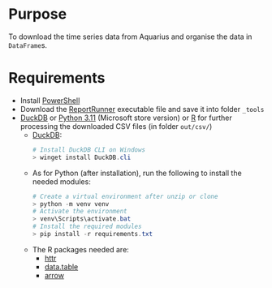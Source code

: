 # Purpose

To download the time series data from Aquarius and organise the data in `DataFrame`s.

# Requirements

- Install [PowerShell](https://www.microsoft.com/store/productId/9MZ1SNWT0N5D?ocid=pdpshare)
- Download the [ReportRunner](https://github.com/AquaticInformatics/getting-started/releases/ReportRunner) executable file and save it into folder `_tools`
- [DuckDB](https://duckdb.org) or [Python 3.11](https://www.microsoft.com/store/productId/9NRWMJP3717K?ocid=pdpshare) (Microsoft store version) or [R](https://cran.r-project.org/) for further processing the downloaded CSV files (in folder `out/csv/`)
    - [DuckDB](https://duckdb.org):
      ```powershell
      # Install DuckDB CLI on Windows
      > winget install DuckDB.cli
      ```
    - As for Python (after installation), run the following to install the needed modules:
      ```powershell
      # Create a virtual environment after unzip or clone
      > python -m venv venv
      # Activate the environment
      > venv\Scripts\activate.bat
      # Install the required modules
      > pip install -r requirements.txt
      ```
    - The R packages needed are:
      - [httr](https://cran.r-project.org/web/packages/httr/index.html)
      - [data.table](https://cran.r-project.org/web/packages/data.table/index.html)
      - [arrow](https://cran.r-project.org/web/packages/arrow/index.html)
